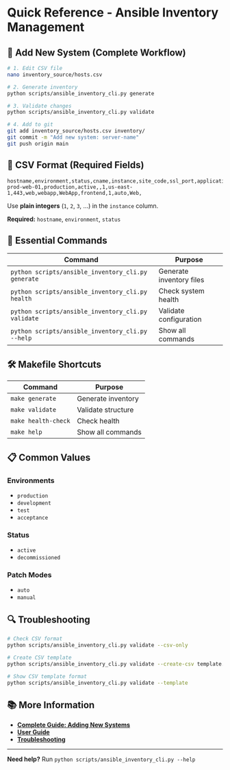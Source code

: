 # Quick Reference - Ansible Inventory Management

## 🚀 **Add New System (Complete Workflow)**

```bash
# 1. Edit CSV file
nano inventory_source/hosts.csv

# 2. Generate inventory
python scripts/ansible_inventory_cli.py generate

# 3. Validate changes
python scripts/ansible_inventory_cli.py validate

# 4. Add to git
git add inventory_source/hosts.csv inventory/
git commit -m "Add new system: server-name"
git push origin main
```

## 📝 **CSV Format (Required Fields)**

```csv
hostname,environment,status,cname,instance,site_code,ssl_port,application_service,product_id,primary_application,function,batch_number,patch_mode,dashboard_group,decommission_date
prod-web-01,production,active,,1,us-east-1,443,web,webapp,WebApp,frontend,1,auto,Web,
```

Use **plain integers** (`1`, `2`, `3`, ...) in the `instance` column.

**Required:** `hostname`, `environment`, `status`

## 🔧 **Essential Commands**

| Command | Purpose |
|---------|---------|
| `python scripts/ansible_inventory_cli.py generate` | Generate inventory files |
| `python scripts/ansible_inventory_cli.py health` | Check system health |
| `python scripts/ansible_inventory_cli.py validate` | Validate configuration |
| `python scripts/ansible_inventory_cli.py --help` | Show all commands |

## 🛠️ **Makefile Shortcuts**

| Command | Purpose |
|---------|---------|
| `make generate` | Generate inventory |
| `make validate` | Validate structure |
| `make health-check` | Check health |
| `make help` | Show all commands |

## 📋 **Common Values**

### Environments
- `production`
- `development` 
- `test`
- `acceptance`

### Status
- `active`
- `decommissioned`

### Patch Modes
- `auto`
- `manual`

## 🔍 **Troubleshooting**

```bash
# Check CSV format
python scripts/ansible_inventory_cli.py validate --csv-only

# Create CSV template
python scripts/ansible_inventory_cli.py validate --create-csv template.csv

# Show CSV template format
python scripts/ansible_inventory_cli.py validate --template
```

## 📚 **More Information**

- **[Complete Guide: Adding New Systems](docs/ADDING_SYSTEMS.md)**
- **[User Guide](USER_GUIDE.md)**
- **[Troubleshooting](docs/troubleshooting.md)**

---

**Need help?** Run `python scripts/ansible_inventory_cli.py --help`